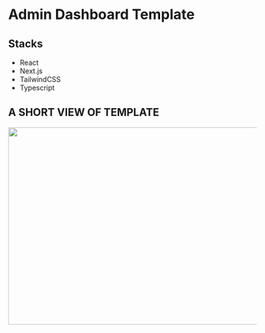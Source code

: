 # Admin Dashboard Template

## Stacks
- React
- Next.js
- TailwindCSS
- Typescript

## A SHORT VIEW OF TEMPLATE

<img src="https://media.giphy.com/media/IAP4CbTRbJttU8Vn1A/giphy.gif" width="800" height="400m" />
